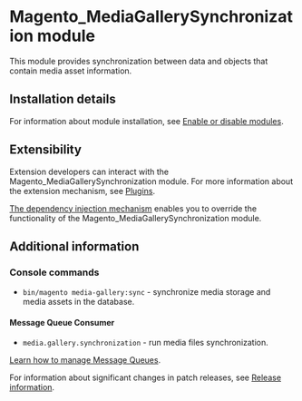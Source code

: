 # Magento_MediaGallerySynchronization module

This module provides synchronization between data and objects that contain media asset information.

## Installation details

For information about module installation, see [Enable or disable modules](https://experienceleague.adobe.com/en/docs/commerce-operations/installation-guide/tutorials/manage-modules).

## Extensibility

Extension developers can interact with the Magento_MediaGallerySynchronization module. For more information about the extension mechanism, see [Plugins](https://developer.adobe.com/commerce/php/development/components/plugins/).

[The dependency injection mechanism](https://developer.adobe.com/commerce/php/development/components/dependency-injection/) enables you to override the functionality of the Magento_MediaGallerySynchronization module.

## Additional information

### Console commands

- `bin/magento media-gallery:sync` - synchronize media storage and media assets in the database.

#### Message Queue Consumer

- `media.gallery.synchronization` - run media files synchronization.

[Learn how to manage Message Queues](https://experienceleague.adobe.com/en/docs/commerce-operations/configuration-guide/message-queues/manage-message-queues).

For information about significant changes in patch releases, see [Release information](https://experienceleague.adobe.com/en/docs/commerce-operations/release/notes/overview).
